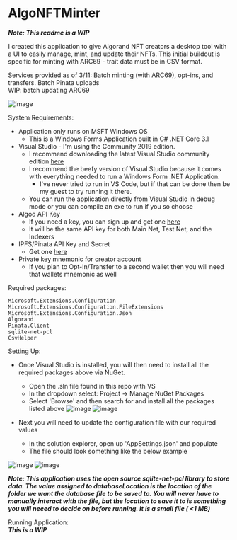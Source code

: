 # AlgoNFTMinter
***Note: This readme is a WIP***

I created this application to give Algorand NFT creators a desktop tool with a UI to easily manage, mint, and update their NFTs. This initial buildout is specific for minting with ARC69 - trait data must be in CSV format. 

Services provided as of 3/11: Batch minting (with ARC69), opt-ins, and transfers. Batch Pinata uploads  
WIP: batch updating ARC69
 
![image](https://user-images.githubusercontent.com/77548895/165172221-9299b8e4-7cd8-4930-b81c-a5745ac21800.png)

 
System Requirements:
* Application only runs on MSFT Windows OS
	* This is a Windows Forms Application built in C# .NET Core 3.1
* Visual Studio - I'm using the Community 2019 edition. 
	* I recommend downloading the latest Visual Studio community edition [here](https://visualstudio.microsoft.com/) 
	* I recommend the beefy version of Visual Studio because it comes with everything needed to run a Windows Form .NET Application. 
		* I've never tried to run in VS Code, but if that can be done then be my guest to try running it there. 
	* You can run the application directly from Visual Studio in debug mode or you can compile an exe to run if you so choose  
* Algod API Key
	* If you need a key, you can sign up and get one [here](https://www.purestake.com/technology/algorand-api/)
	* It will be the same API key for both Main Net, Test Net, and the Indexers
* IPFS/Pinata API Key and Secret
	* Get one [here](https://www.pinata.cloud/)
* Private key mnemonic for creator account
	* If you plan to Opt-In/Transfer to a second wallet then you will need that wallets mnemonic as well
	
Required packages:
```
Microsoft.Extensions.Configuration
Microsoft.Extensions.Configuration.FileExtensions
Microsoft.Extensions.Configuration.Json
Algorand
Pinata.Client
sqlite-net-pcl
CsvHelper
```

Setting Up:
* Once Visual Studio is installed, you will then need to install all the required packages above via NuGet. 
	* Open the .sln file found in this repo with VS
	* In the dropdown select: Project -> Manage NuGet Packages
	* Select 'Browse' and then search for and install all the packages listed above
![image](https://user-images.githubusercontent.com/77548895/163883714-302805a1-9e3a-4f02-8341-909fc3dddb6f.png)
![image](https://user-images.githubusercontent.com/77548895/163883845-8037c47c-7828-4951-81c5-e1b5e194c0ba.png)
	
	
* Next you will need to update the configuration file with our required values
	* In the solution explorer, open up 'AppSettings.json' and populate
	* The file should look something like the below example 
	
![image](https://user-images.githubusercontent.com/77548895/163884430-c125b209-b9d1-4f73-ba86-78389b5f96b2.png)
![image](https://user-images.githubusercontent.com/77548895/163884819-5b4db6c2-6d3a-485a-9870-c22e8b44df46.png)

***Note: This application uses the open source sqlite-net-pcl library to store data. The value assigned to databaseLocation is the location of the folder we want the  database file to be saved to. You will never have to manually interact with the file, but the location to save it to is something you will neeed to decide on before running. It is a small file ( <1 MB)***

Running Application:  
***This is a WIP***
